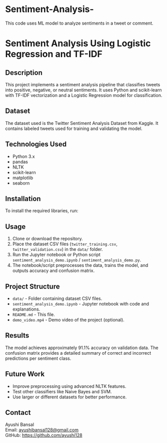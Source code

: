 # Sentiment-Analysis-
This code uses ML model to analyze sentiments in a tweet or comment.
# Sentiment Analysis Using Logistic Regression and TF-IDF

## Description
This project implements a sentiment analysis pipeline that classifies tweets into positive, negative, or neutral sentiments. It uses Python and scikit-learn with TF-IDF vectorization and a Logistic Regression model for classification.

## Dataset
The dataset used is the Twitter Sentiment Analysis Dataset from Kaggle. It contains labeled tweets used for training and validating the model.

## Technologies Used
- Python 3.x
- pandas
- NLTK
- scikit-learn
- matplotlib
- seaborn

## Installation
To install the required libraries, run:

## Usage
1. Clone or download the repository.
2. Place the dataset CSV files (`twitter_training.csv`, `twitter_validation.csv`) in the `data/` folder.
3. Run the Jupyter notebook or Python script `sentiment_analysis_demo.ipynb` / `sentiment_analysis_demo.py`.
4. The notebook/script preprocesses the data, trains the model, and outputs accuracy and confusion matrix.

## Project Structure
- `data/` - Folder containing dataset CSV files.
- `sentiment_analysis_demo.ipynb` - Jupyter notebook with code and explanations.
- `README.md` - This file.
- `demo_video.mp4` - Demo video of the project (optional).

## Results
The model achieves approximately 91.1% accuracy on validation data. The confusion matrix provides a detailed summary of correct and incorrect predictions per sentiment class.

## Future Work
- Improve preprocessing using advanced NLTK features.
- Test other classifiers like Naive Bayes and SVM.
- Use larger or different datasets for better performance.

## Contact
Ayushi Bansal  
Email: ayushibansal128@gmail.com  
GitHub: https://github.com/ayushi128 

